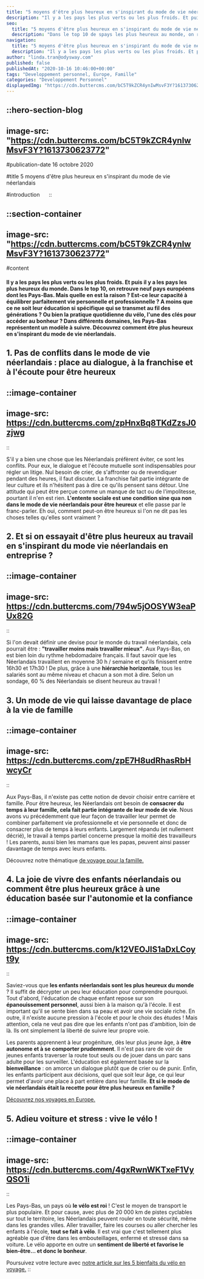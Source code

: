 ```yaml
---
title: "5 moyens d'être plus heureux en s'inspirant du mode de vie néerlandais"
description: "Il y a les pays les plus verts ou les plus froids. Et puis il y a les pays les plus heureux du monde. Dans le top 10, on retrouve neuf pays européens dont les Pays-Bas. Mais quelle en est la raison ? Est-ce leur capacité à équilibrer parfaitement vie ..."
seo:
  title: "5 moyens d'être plus heureux en s'inspirant du mode de vie néerlandais"
  description: "Dans le top 10 de spays les plus heureux au monde, on retrouve neuf pays européens dont les Pays-Bas. Voici 5 moyens de vous inspirer de leur mode de vie."
navigation:
  title: "5 moyens d'être plus heureux en s'inspirant du mode de vie néerlandais"
  description: "Il y a les pays les plus verts ou les plus froids. Et puis il y a les pays les plus heureux du monde. Dans le top 10, on retrouve neuf pays européens dont les Pays-Bas. Mais quelle en est la raison ? Est-ce leur capacité à équilibrer parfaitement vie ..."
author: "linda.tran@odysway.com"
published: false
publishedAt: "2020-10-16 10:46:00+00:00"
tags: "Developpement personnel, Europe, Famille"
categories: "Developpement Personnel"
displayedImg: "https://cdn.buttercms.com/bC5T9kZCR4ynIwMsvF3Y?1613730623772"
---
```


::hero-section-blog
---
image-src: "https://cdn.buttercms.com/bC5T9kZCR4ynIwMsvF3Y?1613730623772"
---
#publication-date
16 octobre 2020

#title
5 moyens d'être plus heureux en s'inspirant du mode de vie néerlandais

#introduction
    
::

::section-container
---
image-src: "https://cdn.buttercms.com/bC5T9kZCR4ynIwMsvF3Y?1613730623772"
---
#content
#### **Il y a les pays les plus verts ou les plus froids. Et puis il y a les pays les plus heureux du monde. Dans le top 10, on retrouve neuf pays européens dont les Pays-Bas. Mais quelle en est la raison ? Est-ce leur capacité à équilibrer parfaitement vie personnelle et professionnelle ? A moins que ce ne soit leur éducation si spécifique qui se transmet au fil des générations ? Ou bien la pratique quotidienne du vélo, l'une des clés pour accéder au bonheur ? Dans différents domaines, les Pays-Bas représentent un modèle à suivre. Découvrez comment être plus heureux en s'inspirant du mode de vie néerlandais.**

## **1\. Pas de conflits dans le mode de vie néerlandais : place au dialogue, à la franchise et à l'écoute pour être heureux**

::image-container
---
image-src: https://cdn.buttercms.com/zpHnxBq8TKdZzsJ0zjwg
---
::

S'il y a bien une chose que les Néerlandais préfèrent éviter, ce sont les conflits. Pour eux, le dialogue et l'écoute mutuelle sont indispensables pour régler un litige. Nul besoin de crier, de s'affronter ou de revendiquer pendant des heures, il faut discuter. La franchise fait partie intégrante de leur culture et ils n'hésitent pas à dire ce qu'ils pensent sans détour. Une attitude qui peut être perçue comme un manque de tact ou de l'impolitesse, pourtant il n'en est rien. **L'entente sociale est une condition sine qua non dans le mode de vie néerlandais pour être heureux** et elle passe par le franc-parler. Eh oui, comment peut-on être heureux si l'on ne dit pas les choses telles qu'elles sont vraiment ?

## 2\. Et si on essayait d'être plus heureux au travail en s'inspirant du mode vie néerlandais en entreprise ?

::image-container
---
image-src: https://cdn.buttercms.com/794w5jOOSYW3eaPUx82G
---
::

Si l'on devait définir une devise pour le monde du travail néerlandais, cela pourrait être : **"travailler moins mais travailler mieux"**. Aux Pays-Bas, on est bien loin du rythme hebdomadaire français. Il faut savoir que les Néerlandais travaillent en moyenne 30 h / semaine et qu'ils finissent entre 16h30 et 17h30 ! De plus, grâce à une **hiérarchie horizontale**, tous les salariés sont au même niveau et chacun a son mot à dire. Selon un sondage, 60 % des Néerlandais se disent heureux au travail !

## 3\. Un mode de vie qui laisse davantage de place à la vie de famille

::image-container
---
image-src: https://cdn.buttercms.com/zpE7H8udRhasRbHwcyCr
---
::

Aux Pays-Bas, il n'existe pas cette notion de devoir choisir entre carrière et famille. Pour être heureux, les Néerlandais ont besoin de **consacrer du temps à leur famille, cela fait partie intégrante de leur mode de vie**. Nous avons vu précédemment que leur façon de travailler leur permet de combiner parfaitement vie professionnelle et vie personnelle et donc de consacrer plus de temps à leurs enfants. Largement répandu (et nullement décrié), le travail à temps partiel concerne presque la moitié des travailleurs ! Les parents, aussi bien les mamans que les papas, peuvent ainsi passer davantage de temps avec leurs enfants.

Découvrez notre thématique [de voyage pour la famille.](https://odysway.com/thematiques/voyage-en-famille)

## 4\. La joie de vivre des enfants néerlandais ou comment être plus heureux grâce à une éducation basée sur l'autonomie et la confiance

::image-container
---
image-src: https://cdn.buttercms.com/k12VEOJIS1aDxLCoyt9y
---
::

Saviez-vous que **les enfants néerlandais sont les plus heureux du monde** ? Il suffit de décrypter un peu leur éducation pour comprendre pourquoi. Tout d'abord, l'éducation de chaque enfant repose sur son **épanouissement personnel**, aussi bien à la maison qu'à l'école. Il est important qu'il se sente bien dans sa peau et avoir une vie sociale riche. En outre, il n'existe aucune pression à l'école et pour le choix des études ! Mais attention, cela ne veut pas dire que les enfants n'ont pas d'ambition, loin de là. Ils ont simplement la liberté de suivre leur propre voie.

Les parents apprennent à leur progéniture, dès leur plus jeune âge, à **être autonome et à se** **comporter prudemment**. Il n'est pas rare de voir de jeunes enfants traverser la route tout seuls ou de jouer dans un parc sans adulte pour les surveiller. L'éducation est également basée sur la **bienveillance** : on amorce un dialogue plutôt que de crier ou de punir. Enfin, les enfants participent aux décisions, quel que soit leur âge, ce qui leur permet d'avoir une place à part entière dans leur famille. **Et si le mode de vie néerlandais était la recette pour être plus heureux en famille ?**  

[Découvrez nos voyages en Europe.](https://odysway.com/destinations/europe)

## 5\. Adieu voiture et stress : vive le vélo !

::image-container
---
image-src: https://cdn.buttercms.com/4gxRwnWKTxeF1VyQSO1i
---
::

Les Pays-Bas, un pays où **le vélo est roi** ! C'est le moyen de transport le plus populaire. Et pour cause, avec plus de 20 000 km de pistes cyclables sur tout le territoire, les Néerlandais peuvent rouler en toute sécurité, même dans les grandes villes. Aller travailler, faire les courses ou aller chercher les enfants à l'école, **tout se fait à vélo**. Il est vrai que c'est tellement plus agréable que d'être dans les embouteillages, enfermé et stressé dans sa voiture. Le vélo apporte en outre un **sentiment de liberté et favorise le bien-être… et donc le bonheur**.

Poursuivez votre lecture avec [notre article sur les 5 bienfaits du vélo en voyage.](https://odysway.com/5-bienfaits-velo-voyage)
::
